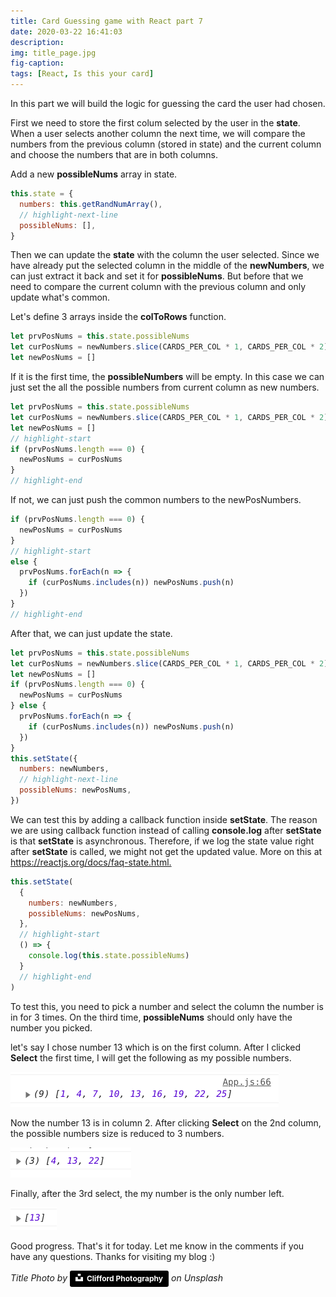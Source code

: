 ```yaml
---
title: Card Guessing game with React part 7
date: 2020-03-22 16:41:03
description:
img: title_page.jpg
fig-caption:
tags: [React, Is this your card]
---
```


In this part we will build the logic for guessing the card the user had chosen.

First we need to store the first colum selected by the user in the **state**. When a user selects another column the next time, we will compare the numbers from the previous column (stored in state) and the current column and choose the numbers that are in both columns.

Add a new **possibleNums** array in state.

```js
this.state = {
  numbers: this.getRandNumArray(),
  // highlight-next-line
  possibleNums: [],
}
```

Then we can update the **state** with the column the user selected. Since we have already put the selected column in the middle of the **newNumbers**, we can just extract it back and set it for **possibleNums**. But before that we need to compare the current column with the previous column and only update what's common.

Let's define 3 arrays inside the **colToRows** function.

```js
let prvPosNums = this.state.possibleNums
let curPosNums = newNumbers.slice(CARDS_PER_COL * 1, CARDS_PER_COL * 2)
let newPosNums = []
```

If it is the first time, the **possibleNumbers** will be empty. In this case we can just set the all the possible numbers from current column as new numbers.

```js
let prvPosNums = this.state.possibleNums
let curPosNums = newNumbers.slice(CARDS_PER_COL * 1, CARDS_PER_COL * 2)
let newPosNums = []
// highlight-start
if (prvPosNums.length === 0) {
  newPosNums = curPosNums
}
// highlight-end
```

If not, we can just push the common numbers to the newPosNumbers.

```js
if (prvPosNums.length === 0) {
  newPosNums = curPosNums
}
// highlight-start
else {
  prvPosNums.forEach(n => {
    if (curPosNums.includes(n)) newPosNums.push(n)
  })
}
// highlight-end
```

After that, we can just update the state.

```js
let prvPosNums = this.state.possibleNums
let curPosNums = newNumbers.slice(CARDS_PER_COL * 1, CARDS_PER_COL * 2)
let newPosNums = []
if (prvPosNums.length === 0) {
  newPosNums = curPosNums
} else {
  prvPosNums.forEach(n => {
    if (curPosNums.includes(n)) newPosNums.push(n)
  })
}
this.setState({
  numbers: newNumbers,
  // highlight-next-line
  possibleNums: newPosNums,
})
```

We can test this by adding a callback function inside **setState**. The reason we are using callback function instead of calling **console.log** after **setState** is that **setState** is asynchronous. Therefore, if we log the state value right after **setState** is called, we might not get the updated value. More on this at <https://reactjs.org/docs/faq-state.html.>

```js
this.setState(
  {
    numbers: newNumbers,
    possibleNums: newPosNums,
  },
  // highlight-start
  () => {
    console.log(this.state.possibleNums)
  }
  // highlight-end
)
```

To test this, you need to pick a number and select the column the number is in for 3 times. On the third time, **possibleNums** should only have the number you picked.

let's say I chose number 13 which is on the first column. After I clicked **Select** the first time, I will get the following as my possible numbers.

![Possible Nums 1](possible_nums_1.png)

Now the number 13 is in column 2. After clicking **Select** on the 2nd column, the possible numbers size is reduced to 3 numbers.

![Possible Nums 2](possible_nums_2.png)

Finally, after the 3rd select, the my number is the only number left.

![Possible Nums 3](possible_nums_3.png)

Good progress. That's it for today. Let me know in the comments if you have any questions. Thanks for visiting my blog :)

_Title Photo by_ <a style="background-color:black;color:white;text-decoration:none;padding:4px 6px;font-family:-apple-system, BlinkMacSystemFont, &quot;San Francisco&quot;, &quot;Helvetica Neue&quot;, Helvetica, Ubuntu, Roboto, Noto, &quot;Segoe UI&quot;, Arial, sans-serif;font-size:12px;font-weight:bold;line-height:1.2;display:inline-block;border-radius:3px" href="https://unsplash.com/@cliffordgatewood?utm_medium=referral&amp;utm_campaign=photographer-credit&amp;utm_content=creditBadge" target="_blank" rel="noopener noreferrer" title="Download free do whatever you want high-resolution photos from Clifford Photography"><span style="display:inline-block;padding:2px 3px"><svg xmlns="http://www.w3.org/2000/svg" style="height:12px;width:auto;position:relative;vertical-align:middle;top:-2px;fill:white" viewBox="0 0 32 32"><title>unsplash-logo</title><path d="M10 9V0h12v9H10zm12 5h10v18H0V14h10v9h12v-9z"></path></svg></span><span style="display:inline-block;padding:2px 3px">Clifford Photography</span></a> _on Unsplash_
